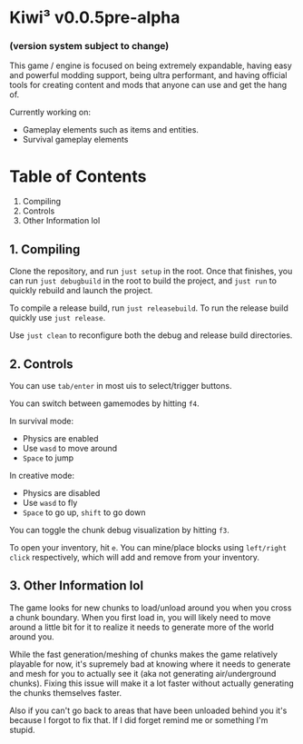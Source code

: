 # Kiwi³ v0.0.5pre-alpha 
### (version system subject to change)

This game / engine is focused on being extremely expandable, having easy and powerful modding support, being ultra performant, and having official tools for creating content and mods that anyone can use and get the hang of.

Currently working on:
- Gameplay elements such as items and entities.
- Survival gameplay elements

# Table of Contents
1. Compiling
2. Controls
3. Other Information lol

## 1. Compiling

Clone the repository, and run ``just setup`` in the root. Once that finishes, you can run ``just debugbuild`` in the root to build the project, and ``just run`` to quickly rebuild and launch the project.

To compile a release build, run ``just releasebuild``. To run the release build quickly use ``just release``.

Use ``just clean`` to reconfigure both the debug and release build directories.

## 2. Controls

You can use ``tab/enter`` in most uis to select/trigger buttons.

You can switch between gamemodes by hitting ``f4``.

In survival mode:
* Physics are enabled
* Use ``wasd`` to move around
* ``Space`` to jump

In creative mode:
* Physics are disabled
* Use ``wasd`` to fly
* ``Space`` to go up, ``shift`` to go down

You can toggle the chunk debug visualization by hitting ``f3``.

To open your inventory, hit ``e``.
You can mine/place blocks using ``left/right click`` respectively, which will add and remove from your inventory.

## 3. Other Information lol

The game looks for new chunks to load/unload around you when you cross a chunk boundary. When you first load in, you will likely need to move around a little bit for it to realize it needs to generate more of the world around you. 

While the fast generation/meshing of chunks makes the game relatively playable for now, it's supremely bad at knowing where it needs to generate and mesh for you to actually see it (aka not generating air/underground chunks). Fixing this issue will make it a lot faster without actually generating the chunks themselves faster.

Also if you can't go back to areas that have been unloaded behind you it's because I forgot to fix that. If I did forget remind me or something I'm stupid.
